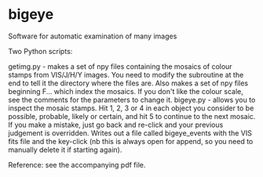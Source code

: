 # bigeye
Software for automatic examination of many images

Two Python scripts:

getimg.py - makes a set of npy files containing the mosaics of colour stamps from VIS/J/H/Y images. You need to modify the subroutine at
            the end to tell it the directory where the files are. Also makes a set of npy files beginning F... which index the mosaics.
            If you don't like the colour scale, see the comments for the parameters to change it.
bigeye.py - allows you to inspect the mosaic stamps. Hit 1, 2, 3 or 4 in each object you consider to be possible, probable, likely or
            certain, and hit 5 to continue to the next mosaic. If you make a mistake, just go back and re-click and your previous
            judgement is overridden. Writes out a file called bigeye_events with the VIS fits file and the key-click (nb this is always
            open for append, so you need to manually delete it if starting again).

Reference: see the accompanying pdf file.
